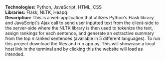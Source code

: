 **Technologies:** Python, JavaScript, HTML, CSS <br> 
**Libraries:** Flask, NLTK, Heapq <br>
**Description:** This is a web application that utilizes Python's Flask library and JavaScript's Ajax call to send user inputted text from the client-side to the server-side where the NLTK library is then used to tokenize the text, assign rankings for each sentence, and generate an extractive summary from the top *n* ranked sentences (available in 5 different languages). To run this project download the files and run app.py. This will showcase a local host link in the terminal and by clicking this the website will load as intended.
